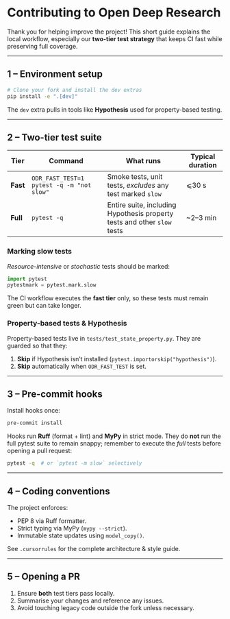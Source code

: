 # Contributing to Open Deep Research

Thank you for helping improve the project!  This short guide explains the local workflow, especially our **two-tier test strategy** that keeps CI fast while preserving full coverage.

---

## 1 – Environment setup

```bash
# Clone your fork and install the dev extras
pip install -e ".[dev]"
```

The `dev` extra pulls in tools like **Hypothesis** used for property-based testing.

---

## 2 – Two-tier test suite

| Tier | Command | What runs | Typical duration |
|------|---------|-----------|-------------------|
| **Fast** | `ODR_FAST_TEST=1 pytest -q -m "not slow"` | Smoke tests, unit tests, *excludes* any test marked `slow` | ⩽30 s |
| **Full** | `pytest -q` | Entire suite, including Hypothesis property tests and other `slow` tests | ~2–3 min |

### Marking slow tests

*Resource-intensive* or *stochastic* tests should be marked:

```python
import pytest
pytestmark = pytest.mark.slow
```

The CI workflow executes the **fast tier** only, so these tests must remain green but can take longer.

### Property-based tests & Hypothesis

Property-based tests live in `tests/test_state_property.py`.  They are guarded so that they:

1. **Skip** if Hypothesis isn’t installed (`pytest.importorskip("hypothesis")`).
2. **Skip** automatically when `ODR_FAST_TEST` is set.

---

## 3 – Pre-commit hooks

Install hooks once:

```bash
pre-commit install
```

Hooks run **Ruff** (format + lint) and **MyPy** in strict mode.  They do **not** run the full pytest suite to remain snappy; remember to execute the *full* tests before opening a pull request:

```bash
pytest -q  # or `pytest -m slow` selectively
```

---

## 4 – Coding conventions

The project enforces:

* PEP 8 via Ruff formatter.
* Strict typing via MyPy (`mypy --strict`).
* Immutable state updates using `model_copy()`.

See `.cursorrules` for the complete architecture & style guide.

---

## 5 – Opening a PR

1. Ensure **both** test tiers pass locally.
2. Summarise your changes and reference any issues.
3. Avoid touching legacy code outside the fork unless necessary. 